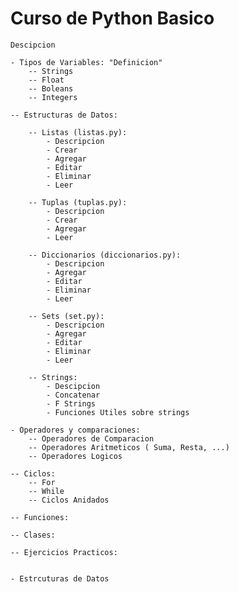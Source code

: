# Curso de Python Basico

    Descipcion 

    - Tipos de Variables: "Definicion"
        -- Strings
        -- Float
        -- Boleans
        -- Integers
    
    -- Estructuras de Datos:

        -- Listas (listas.py):
            - Descripcion  
            - Crear
            - Agregar
            - Editar
            - Eliminar
            - Leer

        -- Tuplas (tuplas.py):  
            - Descripcion
            - Crear
            - Agregar
            - Leer  

        -- Diccionarios (diccionarios.py): 
            - Descripcion 
            - Agregar
            - Editar
            - Eliminar
            - Leer   

        -- Sets (set.py):
            - Descripcion
            - Agregar
            - Editar
            - Eliminar
            - Leer 

        -- Strings:
            - Descipcion
            - Concatenar
            - F Strings
            - Funciones Utiles sobre strings
        
    - Operadores y comparaciones:
        -- Operadores de Comparacion
        -- Operadores Aritmeticos ( Suma, Resta, ...)
        -- Operadores Logicos

    -- Ciclos:
        -- For
        -- While
        -- Ciclos Anidados
    
    -- Funciones:

    -- Clases:

    -- Ejercicios Practicos:


    - Estrcuturas de Datos